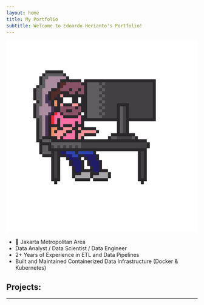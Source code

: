 ```yaml
---
layout: home
title: My Portfolio
subtitle: Welcome to Edoardo Herianto's Portfolio!
---
```


![Crepe](/assets/img/1.gif)
- 📍 Jakarta Metropolitan Area
- Data Analyst / Data Scientist / Data Engineer
- 2+ Years of Experience in ETL and Data Pipelines
- Built and Maintained Containerized Data Infrastructure (Docker & Kubernetes)

## Projects:
---
